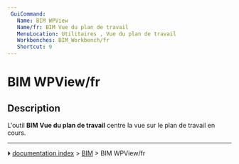 ```yaml
---
 GuiCommand:
   Name: BIM WPView
   Name/fr: BIM Vue du plan de travail
   MenuLocation: Utilitaires , Vue du plan de travail
   Workbenches: BIM_Workbench/fr
   Shortcut: 9
---
```


# BIM WPView/fr

## Description

L\'outil **BIM Vue du plan de travail** centre la vue sur le plan de travail en cours.



---
⏵ [documentation index](../README.md) > [BIM](BIM_Workbench.md) > BIM WPView/fr
